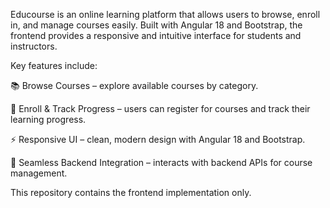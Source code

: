 Educourse is an online learning platform that allows users to browse, enroll in, and manage courses easily. Built with Angular 18 and Bootstrap, the frontend provides a responsive and intuitive interface for students and instructors.

Key features include:

📚 Browse Courses – explore available courses by category.

📝 Enroll & Track Progress – users can register for courses and track their learning progress.

⚡ Responsive UI – clean, modern design with Angular 18 and Bootstrap.

🔗 Seamless Backend Integration – interacts with backend APIs for course management.

This repository contains the frontend implementation only.
